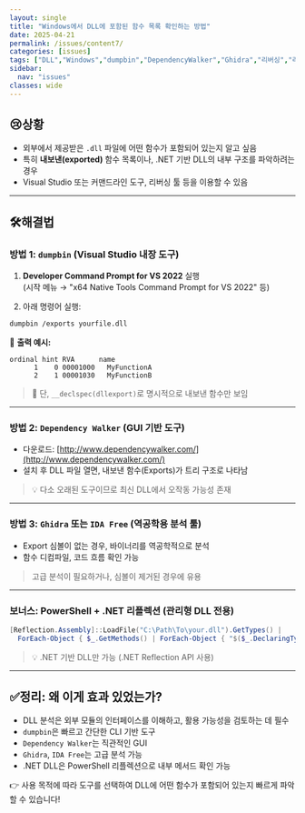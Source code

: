 ```yaml
---
layout: single
title: "Windows에서 DLL에 포함된 함수 목록 확인하는 방법"
date: 2025-04-21
permalink: /issues/content7/
categories: [issues]
tags: ["DLL","Windows","dumpbin","DependencyWalker","Ghidra","리버싱","리플렉션"]
sidebar:
  nav: "issues"
classes: wide
---
```


## 😢**상황**
* 외부에서 제공받은 `.dll` 파일에 어떤 함수가 포함되어 있는지 알고 싶음  
* 특히 **내보낸(exported)** 함수 목록이나, .NET 기반 DLL의 내부 구조를 파악하려는 경우  
* Visual Studio 또는 커맨드라인 도구, 리버싱 툴 등을 이용할 수 있음

***

## 🛠️**해결법**

### 방법 1: `dumpbin` (Visual Studio 내장 도구)

1. **Developer Command Prompt for VS 2022** 실행  
   (시작 메뉴 → "x64 Native Tools Command Prompt for VS 2022" 등)

2. 아래 명령어 실행:

```bash
dumpbin /exports yourfile.dll
```

📘 **출력 예시:**

```
ordinal hint RVA      name
      1    0 00001000   MyFunctionA
      2    1 00001030   MyFunctionB
```

> 🔸 단, `__declspec(dllexport)`로 명시적으로 내보낸 함수만 보임

---

### 방법 2: `Dependency Walker` (GUI 기반 도구)

* 다운로드: [http://www.dependencywalker.com/](http://www.dependencywalker.com/)
* 설치 후 DLL 파일 열면, 내보낸 함수(Exports)가 트리 구조로 나타남

> 💡 다소 오래된 도구이므로 최신 DLL에서 오작동 가능성 존재

---

### 방법 3: `Ghidra` 또는 `IDA Free` (역공학용 분석 툴)

* Export 심볼이 없는 경우, 바이너리를 역공학적으로 분석
* 함수 디컴파일, 코드 흐름 확인 가능

> 고급 분석이 필요하거나, 심볼이 제거된 경우에 유용

---

### 보너스: PowerShell + .NET 리플렉션 (관리형 DLL 전용)

```powershell
[Reflection.Assembly]::LoadFile("C:\Path\To\your.dll").GetTypes() |
  ForEach-Object { $_.GetMethods() | ForEach-Object { "$($_.DeclaringType.FullName)::$($_.Name)" } }
```

> 💡 .NET 기반 DLL만 가능 (.NET Reflection API 사용)

***

## ✅**정리: 왜 이게 효과 있었는가?**

* DLL 분석은 외부 모듈의 인터페이스를 이해하고, 활용 가능성을 검토하는 데 필수  
* `dumpbin`은 빠르고 간단한 CLI 기반 도구  
* `Dependency Walker`는 직관적인 GUI  
* `Ghidra`, `IDA Free`는 고급 분석 가능  
* .NET DLL은 PowerShell 리플렉션으로 내부 메서드 확인 가능

👉 사용 목적에 따라 도구를 선택하여 DLL에 어떤 함수가 포함되어 있는지 빠르게 파악할 수 있습니다!
